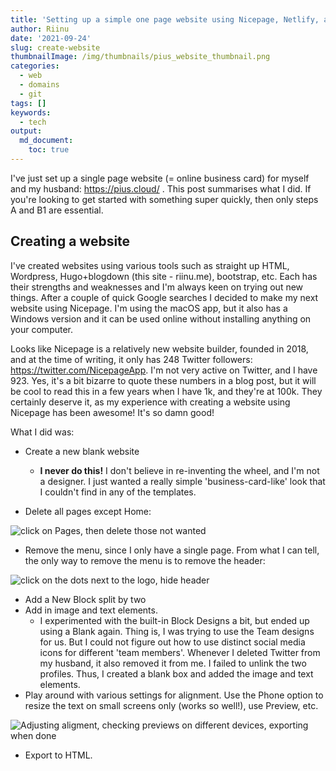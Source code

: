 ```yaml
---
title: 'Setting up a simple one page website using Nicepage, Netlify, and Namecheap'
author: Riinu
date: '2021-09-24'
slug: create-website
thumbnailImage: /img/thumbnails/pius_website_thumbnail.png
categories:
  - web
  - domains
  - git
tags: []
keywords:
  - tech
output:
  md_document:
    toc: true
---
```


I've just set up a single page website (= online business card) for myself and my husband: https://pius.cloud/ .
This post summarises what I did.
If you're looking to get started with something super quickly, then only steps A and B1 are essential.

## Creating a website

I've created websites using various tools such as straight up HTML, Wordpress, Hugo+blogdown (this site - riinu.me), bootstrap, etc.
Each has their strengths and weaknesses and I'm always keen on trying out new things.
After a couple of quick Google searches I decided to make my next website using Nicepage.
I'm using the macOS app, but it also has a Windows version and it can be used online without installing anything on your computer.

Looks like Nicepage is a relatively new website builder, founded in 2018, and at the time of writing, it only has 248 Twitter followers: https://twitter.com/NicepageApp.
I'm not very active on Twitter, and I have 923.
Yes, it's a bit bizarre to quote these numbers in a blog post, but it will be cool to read this in a few years when I have 1k, and they're at 100k.
They certainly deserve it, as my experience with creating a website using Nicepage has been awesome! It's so damn good!

What I did was:

* Create a new blank website
    + __I never do this!__ I don't believe in re-inventing the wheel, and I'm not a designer.
    I just wanted a really simple 'business-card-like' look that I couldn't find in any of the templates.

* Delete all pages except Home:

![click on Pages, then delete those not wanted](/img/nicepage_website/manage_pages.png)

* Remove the menu, since I only have a single page.
From what I can tell, the only way to remove the menu is to remove the header:

![click on the dots next to the logo, hide header](/img/nicepage_website/hide_header.png)

* Add a New Block split by two
* Add in image and text elements.
    + I experimented with the built-in Block Designs a bit, but ended up using a Blank again.
    Thing is, I was trying to use the Team designs for us.
    But I could not figure out how to use distinct social media icons for different 'team members'.
    Whenever I deleted Twitter from my husband, it also removed it from me.
    I failed to unlink the two profiles.
    Thus, I created a blank box and added the image and text elements.
* Play around with various settings for alignment. Use the Phone option to resize the text on small screens only (works so well!), use Preview, etc. 

![Adjusting aligment, checking previews on different devices, exporting when done](/img/nicepage_website/alignment_etc.png)

* Export to HTML.





